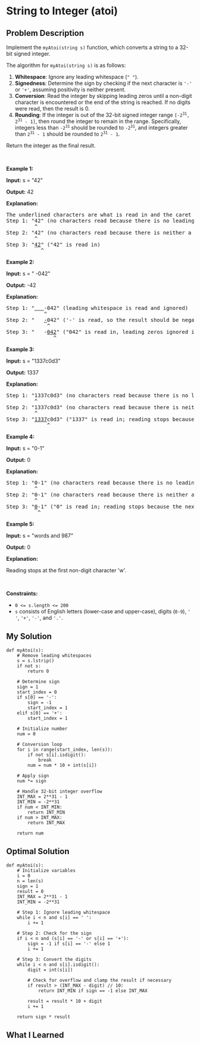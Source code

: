 # String to Integer (atoi)

## Problem Description
<p>Implement the <code>myAtoi(string s)</code> function, which converts a string to a 32-bit signed integer.</p>

<p>The algorithm for <code>myAtoi(string s)</code> is as follows:</p>

<ol>
	<li><strong>Whitespace</strong>: Ignore any leading whitespace (<code>&quot; &quot;</code>).</li>
	<li><strong>Signedness</strong>: Determine the sign by checking if the next character is <code>&#39;-&#39;</code> or <code>&#39;+&#39;</code>, assuming positivity is neither present.</li>
	<li><strong>Conversion</strong>: Read the integer by skipping leading zeros&nbsp;until a non-digit character is encountered or the end of the string is reached. If no digits were read, then the result is 0.</li>
	<li><strong>Rounding</strong>: If the integer is out of the 32-bit signed integer range <code>[-2<sup>31</sup>, 2<sup>31</sup> - 1]</code>, then round the integer to remain in the range. Specifically, integers less than <code>-2<sup>31</sup></code> should be rounded to <code>-2<sup>31</sup></code>, and integers greater than <code>2<sup>31</sup> - 1</code> should be rounded to <code>2<sup>31</sup> - 1</code>.</li>
</ol>

<p>Return the integer as the final result.</p>

<p>&nbsp;</p>
<p><strong class="example">Example 1:</strong></p>

<div class="example-block">
<p><strong>Input:</strong> <span class="example-io">s = &quot;42&quot;</span></p>

<p><strong>Output:</strong> <span class="example-io">42</span></p>

<p><strong>Explanation:</strong></p>

<pre>
The underlined characters are what is read in and the caret is the current reader position.
Step 1: &quot;42&quot; (no characters read because there is no leading whitespace)
         ^
Step 2: &quot;42&quot; (no characters read because there is neither a &#39;-&#39; nor &#39;+&#39;)
         ^
Step 3: &quot;<u>42</u>&quot; (&quot;42&quot; is read in)
           ^
</pre>
</div>

<p><strong class="example">Example 2:</strong></p>

<div class="example-block">
<p><strong>Input:</strong> <span class="example-io">s = &quot; -042&quot;</span></p>

<p><strong>Output:</strong> <span class="example-io">-42</span></p>

<p><strong>Explanation:</strong></p>

<pre>
Step 1: &quot;<u>   </u>-042&quot; (leading whitespace is read and ignored)
            ^
Step 2: &quot;   <u>-</u>042&quot; (&#39;-&#39; is read, so the result should be negative)
             ^
Step 3: &quot;   -<u>042</u>&quot; (&quot;042&quot; is read in, leading zeros ignored in the result)
               ^
</pre>
</div>

<p><strong class="example">Example 3:</strong></p>

<div class="example-block">
<p><strong>Input:</strong> <span class="example-io">s = &quot;1337c0d3&quot;</span></p>

<p><strong>Output:</strong> <span class="example-io">1337</span></p>

<p><strong>Explanation:</strong></p>

<pre>
Step 1: &quot;1337c0d3&quot; (no characters read because there is no leading whitespace)
         ^
Step 2: &quot;1337c0d3&quot; (no characters read because there is neither a &#39;-&#39; nor &#39;+&#39;)
         ^
Step 3: &quot;<u>1337</u>c0d3&quot; (&quot;1337&quot; is read in; reading stops because the next character is a non-digit)
             ^
</pre>
</div>

<p><strong class="example">Example 4:</strong></p>

<div class="example-block">
<p><strong>Input:</strong> <span class="example-io">s = &quot;0-1&quot;</span></p>

<p><strong>Output:</strong> <span class="example-io">0</span></p>

<p><strong>Explanation:</strong></p>

<pre>
Step 1: &quot;0-1&quot; (no characters read because there is no leading whitespace)
         ^
Step 2: &quot;0-1&quot; (no characters read because there is neither a &#39;-&#39; nor &#39;+&#39;)
         ^
Step 3: &quot;<u>0</u>-1&quot; (&quot;0&quot; is read in; reading stops because the next character is a non-digit)
          ^
</pre>
</div>

<p><strong class="example">Example 5:</strong></p>

<div class="example-block">
<p><strong>Input:</strong> <span class="example-io">s = &quot;words and 987&quot;</span></p>

<p><strong>Output:</strong> <span class="example-io">0</span></p>

<p><strong>Explanation:</strong></p>

<p>Reading stops at the first non-digit character &#39;w&#39;.</p>
</div>

<p>&nbsp;</p>
<p><strong>Constraints:</strong></p>

<ul>
	<li><code>0 &lt;= s.length &lt;= 200</code></li>
	<li><code>s</code> consists of English letters (lower-case and upper-case), digits (<code>0-9</code>), <code>&#39; &#39;</code>, <code>&#39;+&#39;</code>, <code>&#39;-&#39;</code>, and <code>&#39;.&#39;</code>.</li>
</ul>


## My Solution
```
def myAtoi(s):
    # Remove leading whitespaces
    s = s.lstrip()
    if not s:
        return 0
    
    # Determine sign
    sign = 1
    start_index = 0
    if s[0] == '-':
        sign = -1
        start_index = 1
    elif s[0] == '+':
        start_index = 1
    
    # Initialize number
    num = 0
    
    # Conversion loop
    for i in range(start_index, len(s)):
        if not s[i].isdigit():
            break
        num = num * 10 + int(s[i])
    
    # Apply sign
    num *= sign
    
    # Handle 32-bit integer overflow
    INT_MAX = 2**31 - 1
    INT_MIN = -2**31
    if num < INT_MIN:
        return INT_MIN
    if num > INT_MAX:
        return INT_MAX
    
    return num
```

## Optimal Solution
```
def myAtoi(s):
    # Initialize variables
    i = 0
    n = len(s)
    sign = 1
    result = 0
    INT_MAX = 2**31 - 1
    INT_MIN = -2**31

    # Step 1: Ignore leading whitespace
    while i < n and s[i] == ' ':
        i += 1

    # Step 2: Check for the sign
    if i < n and (s[i] == '-' or s[i] == '+'):
        sign = -1 if s[i] == '-' else 1
        i += 1

    # Step 3: Convert the digits
    while i < n and s[i].isdigit():
        digit = int(s[i])
        
        # Check for overflow and clamp the result if necessary
        if result > (INT_MAX - digit) // 10:
            return INT_MIN if sign == -1 else INT_MAX
        
        result = result * 10 + digit
        i += 1

    return sign * result
```

## What I Learned
```
```